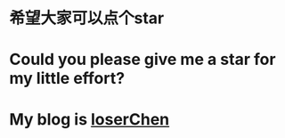 # 希望大家可以点个star
# Could you please give me a star for my little effort?
# My blog is [loserChen]("https://blog.csdn.net/qq_35564813?ref=toolbar")
